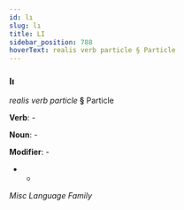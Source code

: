 ```yaml
---
id: lı
slug: lı
title: LI
sidebar_position: 788
hoverText: realis verb particle § Particle
---
```


### lı

*realis verb particle* **§** Particle

**Verb**: -

**Noun**: -

**Modifier**: -

- -

*Misc Language Family*